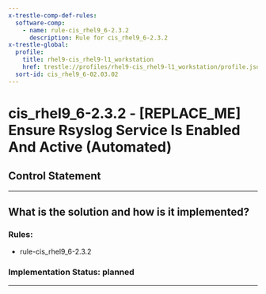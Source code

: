 ```yaml
---
x-trestle-comp-def-rules:
  software-comp:
    - name: rule-cis_rhel9_6-2.3.2
      description: Rule for cis_rhel9_6-2.3.2
x-trestle-global:
  profile:
    title: rhel9-cis_rhel9-l1_workstation
    href: trestle://profiles/rhel9-cis_rhel9-l1_workstation/profile.json
  sort-id: cis_rhel9_6-02.03.02
---
```


# cis_rhel9_6-2.3.2 - \[REPLACE_ME\] Ensure Rsyslog Service Is Enabled And Active (Automated)

## Control Statement

______________________________________________________________________

## What is the solution and how is it implemented?

<!-- For implementation status enter one of: implemented, partial, planned, alternative, not-applicable -->

<!-- Note that the list of rules under ### Rules: is read-only and changes will not be captured after assembly to JSON -->

<!-- Add control implementation description here for control: cis_rhel9_6-2.3.2 -->

### Rules:

  - rule-cis_rhel9_6-2.3.2

### Implementation Status: planned

______________________________________________________________________
